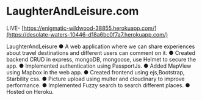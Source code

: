 # LaughterAndLeisure.com

LIVE-
[https://enigmatic-wildwood-38855.herokuapp.com/](https://desolate-waters-10446-d18a6bc0f7a7.herokuapp.com/)


LaughterAndLeisure
● A web application where we can share experiences about travel destinations and different users can
comment on it.
● Created backend CRUD in express, mongoDB, mongoose, use Helmet to secure the app.
● Implemented authentication using PassportJs.
● Added MapView using Mapbox in the web app.
● Created frontend using ejs,Bootstrap, Starbility css.
● Picture upload using multer and cloudinary to improve performance.
● Implemented Fuzzy search to search different places.
● Hosted on Heroku.
